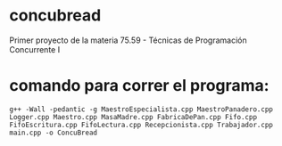 # concubread
Primer proyecto de la materia 75.59 - Técnicas de Programación Concurrente I

# comando para correr el programa:

```g++ -Wall -pedantic -g MaestroEspecialista.cpp MaestroPanadero.cpp Logger.cpp Maestro.cpp MasaMadre.cpp FabricaDePan.cpp Fifo.cpp FifoEscritura.cpp FifoLectura.cpp Recepcionista.cpp Trabajador.cpp main.cpp -o ConcuBread```

